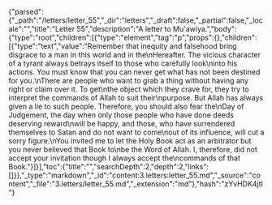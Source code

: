 {"parsed":{"_path":"/letters/letter_55","_dir":"letters","_draft":false,"_partial":false,"_locale":"","title":"Letter 55","description":"A letter to Mu'awiya.","body":{"type":"root","children":[{"type":"element","tag":"p","props":{},"children":[{"type":"text","value":"Remember that inequity and falsehood bring disgrace to a man in this world and in the\nHereafter. The vicious character of a tyrant always betrays itself to those who carefully look\ninto his actions. You must know that you can never get what has not been destined for you.\nThere are people who want to grab a thing without having any right or claim over it. To get\nthe object which they crave for, they try to interpret the commands of Allah to suit their\npurpose. But Allah has always given a lie to such people. Therefore, you should also fear the\nDay of Judgement, the day when only those people who have done deeds deserving reward\nwill be happy, and those, who have surrendered themselves to Satan and do not want to come\nout of its influence, will cut a sorry figure.\nYou invited me to let the Holy Book act as an arbitrator but you never believed that Book to\nbe the Word of Allah. I, therefore, did not accept your invitation though I always accept the\ncommands of that Book."}]}],"toc":{"title":"","searchDepth":2,"depth":2,"links":[]}},"_type":"markdown","_id":"content:3.letters:letter_55.md","_source":"content","_file":"3.letters/letter_55.md","_extension":"md"},"hash":"zYvHDK4jtI"}